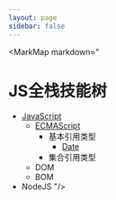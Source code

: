 ```yaml
---
layout: page
sidebar: false
---
```


<script setup>
import MarkMap from './MarkMap.vue';
</script>

<MarkMap markdown="
# JS全栈技能树
- [JavaScript](javascript/index)
    - [ECMAScript](javascript/ecma-script/index)
      - 基本引用类型
        - [Date](javascript/ecma-script/basic-reference/date)
      - 集合引用类型
    - DOM
    - BOM
- NodeJS
"/>
